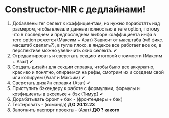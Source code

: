 # Constructor-NIR с дедлайнами!
1. Добавлены тег селект к коэффициентам, но нужно поработать над размером, чтобы влезали данные полностью в теге option, потому что в последнем и предпоследнем выборе коэффициента инфа в теге option режется (Максим + Азат) Зависит от масштаба (мб фикс. масштаб сделать?), в гугле плохо, в яндексе все работает все ок, в перспективе можно увеличить окно селекта. ✔
2. Отредактировать и сверстать секцию итоговой стоимости (Максим + Азат) ✔
3. Создать дизайн для секции справка, чтобы было все аккуратно, красиво и понятно, опираемся на рефы, смотрим их и создаем свой или копируем (Азат и Максим) ✔
4. Сверстать дизайн справки (Азат) ✔
5. Приступить бэкендеру к работе с формулами, формулы и коэфициенты в эксельке + бэк (Тимур) ✔
6. Дорабатывать фронт + бэк - (фронтендеры + бэк) 
7. Тестировать - (команда) **ДО 20.12.23**
8. Заполнить  паспорт проекта - (Азат) **ДО ? какого**
